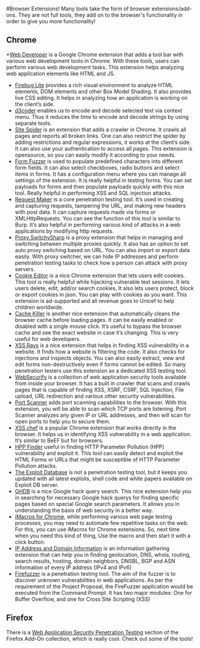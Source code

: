 #Browser Extensions!
Many tools take the form of browser extensions/add-ons. They are not full tools, they add on to the browser's functionality in order to give you more functionality!

Chrome
----
*[Web Developer](https://chrome.google.com/webstore/detail/web-developer/bfbameneiokkgbdmiekhjnmfkcnldhhm) is a Google Chrome extension that adds a tool bar with various web development tools in Chrome. With these tools, users can perform various web development tasks. This extension helps analyzing web application elements like HTML and JS.
* [Firebug Lite](https://chrome.google.com/webstore/detail/firebug-lite-for-google-c/bmagokdooijbeehmkpknfglimnifench) provides a rich visual environment to analyze HTML elements, DOM elements and other Box Model Shading. It also provides live CSS editing. It helps in analyzing how an application is working on the client’s side.
* [d3coder](https://chrome.google.com/webstore/detail/d3coder/gncnbkghencmkfgeepfaonmegemakcol?hl=en-US) enables us to encode and decode selected text via context menu. Thus it reduces the time to encode and decode strings by using separate tools. 
* [Site Spider](https://chrome.google.com/webstore/detail/site-spider/ddlodfbcplakmddhdlffebcggbbighda) is an extension that adds a crawler in Chrome. It crawls all pages and reports all broken links. One can also restrict the spider by adding restrictions and regular expressions, it works at the client’s side. It can also use your authentication to access all pages. This extension is opensource, so you can easily modify it according to your needs.
* [Form Fuzzer](https://chrome.google.com/webstore/detail/form-fuzzer/cbpplldpcdcfejdaldmnfhlodoadjhii) is used to populate predefined characters into different form fields. It can also select checkboxes, radio buttons and select items in forms. It has a configuration menu where you can manage all settings of the extension. It is really helpful in testing forms. You can set payloads for forms and then populate payloads quickly with this nice tool. Really helpful in performing XSS and SQL injection attacks.
* [Request Maker](https://chrome.google.com/webstore/detail/request-maker/kajfghlhfkcocafkcjlajldicbikpgnp) is a core penetration testing tool. It’s used in creating and capturing requests, tampering the URL, and making new headers with post data. It can capture requests made via forms or XMLHttpRequests. You can see the function of this tool is similar to Burp. It’s also helpful in performing various kind of attacks in a web applications by modifying http requests.
* [Proxy SwitchySharp](https://chrome.google.com/webstore/detail/proxy-switchysharp/dpplabbmogkhghncfbfdeeokoefdjegm/details) is a proxy extension that helps in managing and switching between multiple proxies quickly. It also has an option to set auto proxy switching based on URL. You can also import or export data easily. With proxy switcher, we can hide IP addresses and perform penetration testing tasks to check how a person can attack with proxy servers.
* [Cookie Editor](https://chrome.google.com/webstore/detail/edit-this-cookie/fngmhnnpilhplaeedifhccceomclgfbg) is a nice Chrome extension that lets users edit cookies. This tool is really helpful while hijacking vulnerable test sessions. It lets users delete, edit, add/or search cookies. It also lets users protect, block or export cookies in json. You can play with cookies as you want. This extension is ad-supported and all revenue goes to Unicef to help children worldwide. 
* [Cache Killer](https://chrome.google.com/webstore/detail/cache-killer/jpfbieopdmepaolggioebjmedmclkbap)  is another nice extension that automatically cleans the browser cache before loading pages. It can be easily enabled or disabled with a single mouse click. It’s useful to bypass the browser cache and see the exact website in case it’s changing. This is very useful for web developers.
* [XSS Rays](https://chrome.google.com/webstore/detail/xss-rays/kkopfbcgaebdaklghbnfmjeeonmabidj) is a nice extension that helps in finding XSS vulnerability in a website. It finds how a website is filtering the code. It also checks for injections and inspects objects. You can also easily extract, view and edit forms non-destructively even if forms cannot be edited. So many penetration testers use this extension as a dedicated XSS testing tool.
* [WebSecurify](https://chrome.google.com/webstore/detail/websecurify/gbecpbaknodhccppnfndfmjifmonefdm) is a collection of web application security tools available from inside your browser. It has a built in crawler that scans and crawls pages that is capable of finding XSS, XSRF, CSRF, SQL Injection, File upload, URL redirection and various other security vulnerabilities. 
* [Port Scanner](https://chrome.google.com/webstore/detail/port-scanner/jicgaglejpnmiodpgjidiofpjmfmlgjo) adds port scanning capabilities to the browser. With this extension, you will be able to scan which TCP ports are listening. Port Scanner analyzes any given IP or URL addresses, and then will scan for open ports to help you to secure them.
* [XSS chef](https://github.com/koto/xsschef) is a popular Chrome extension that works directly in the browser. It helps us in identifying XSS vulnerability in a web application. It’s similar to BeEF but for browsers.
* [HPP Finder](https://chrome.google.com/webstore/detail/hpp-finder/nogojgcobcolombicplhimbbakkcmhio) useful in finding HTTP Parameter Pollution (HPP) vulnerability and exploit it. This tool can easily detect and exploit the HTML Forms or URLs that might be susceptible of HTTP Parameter Pollution attacks. 
* [The Exploit Database](https://chrome.google.com/webstore/detail/the-exploit-database/lkgjhdamnlnhppkolhfiocgnpciaiane) is not a penetration testing tool, but it keeps you updated with all latest exploits, shell code and white papers available on Exploit DB server.
* [GHDB](https://chrome.google.com/webstore/detail/ghdb/jopoimgcafajndmonondpmlknbahbgdb) is a nice Google hack query search. This nice extension help you in searching for necessary Google hack querys for finding specific pages based on special Google search parameters. It allows you in understanding the basis of web security in a better way.
* [iMacros for Chrome](https://chrome.google.com/webstore/detail/imacros-for-chrome/cplklnmnlbnpmjogncfgfijoopmnlemp), while performing various web page testing processes, you may need to automate few repetitive tasks on the web. For this, you can use iMacros for Chrome extensions. So, next time when you need this kind of thing, Use the macro and then start it with a click button.
* [IP Address and Domain Information](https://chrome.google.com/webstore/detail/ip-address-and-domain-inf/lhgkegeccnckoiliokondpaaalbhafoa) is an information gathering extension that can help you in finding geolocation, DNS, whois, routing, search results, hosting, domain neighbors, DNSBL, BGP and ASN information of every IP address (IPv4 and IPv6)
* [Firefuzzer](https://chrome.google.com/webstore/detail/form-fuzzer/cbpplldpcdcfejdaldmnfhlodoadjhii?hl=en) is a penetration testing tool. The aim of the fuzzer is to discover unknown vulnerabilities in web applications. As per the requirement of the Project Proposal, the FireFuzzer application would be executed from the Command Prompt. It has two major modules: One for Buffer Overflow, and one for Cross Site Scripting (XSS)

Firefox
----
There is a [Web Application Security Penetration Testing](https://addons.mozilla.org/en-us/firefox/collections/adammuntner/webappsec/) section of the Firefox Add-On collection, which is really cool. Check out some of the tools!